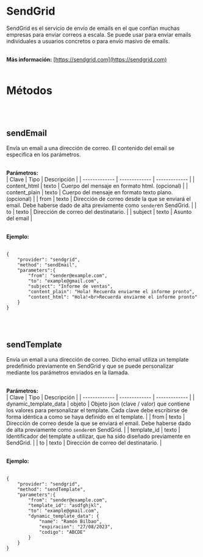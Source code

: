 # SendGrid
SendGrid es el servicio de envío de emails en el que confían muchas empresas para enviar correos a escala. Se puede usar para enviar emails individuales a usuarios concretos o para envío masivo de emails.
<br>
<br>

**Más información:**
[https://sendgrid.com](https://sendgrid.com)
<br>
<br>
  
# Métodos
<br>
<br>
  
## sendEmail
Envía un email a una dirección de correo. El contenido del email se especifica en los parámetros.
<br>
<br>
  
**Parámetros:**  
| Clave  | Tipo | Descripción |
| ------------- | ------------- | ------------- |
| content_html | texto | Cuerpo del mensaje en formato html. (opcional) |
| content_plain | texto | Cuerpo del mensaje en formato texto plano. (opcional) |
| from | texto | Dirección de correo desde la que se enviará el email. Debe haberse dado de alta previamente como `sender`en SendGrid. |
| to | texto | Dirección de correo del destinatario. |
| subject | texto | Asunto del email |
<br>
<br>
  
**Ejemplo:**  
<br>

    {
        "provider": "sendgrid",
        "method": "sendEmail",
        "parameters":{
            "from": "sender@example.com",
            "to": "example@gmail.com",
            "subject": "Informe de ventas",
            "content_plain": "Hola! Recuerda enviarme el informe pronto",
            "content_html": "Hola!<br>Recuerda enviarme el informe pronto"
        }
    }

<br>
<br>
  


## sendTemplate
Envía un email a una dirección de correo. Dicho email utiliza un template predefinido previamente en SendGrid y que se puede personalizar mediante los parámetros enviados en la llamada.
<br>
<br>
  
**Parámetros:**  
| Clave  | Tipo | Descripción |
| ------------- | ------------- | ------------- |
| dynamic_template_data | objeto | Objeto json (clave / valor) que contiene los valores para personalizar el template. Cada clave debe escribirse de forma idéntica a como se haya definido en el template. |
| from | texto | Dirección de correo desde la que se enviará el email. Debe haberse dado de alta previamente como `sender`en SendGrid. |
| template_id | texto | Identificador del template a utilizar, que ha sido diseñado previamente en SendGrid. |
| to | texto | Dirección de correo del destinatario. |
<br>
<br>
  
**Ejemplo:**  
<br>

    {
        "provider": "sendgrid",
        "method": "sendTemplate",
        "parameters":{
            "from": "sender@example.com",
            "template_id": "asdfghjkl",
            "to": "example@gmail.com",
            "dynamic_template_data": {
                "name": "Ramón Bilbao",
                "expiracion": "27/08/2023",
                "codigo": "ABCDE"
            }
        }
    }

<br>
<br>
  
